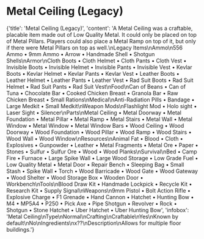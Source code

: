 
# Metal Ceiling (Legacy)

{'title': 'Metal Ceiling (Legacy)', 'content': 'A Metal Ceiling was a craftable, placable item made out of Low Quality Metal. It could only be placed on top of Metal Pillars. Players could also place a Metal Ramp on top of it, but only if there were Metal Pillars on top as well.\nLegacy Items\nAmmo\n556 Ammo • 9mm Ammo • Arrow • Handmade Shell • Shotgun Shells\nArmor\nCloth Boots • Cloth Helmet • Cloth Pants • Cloth Vest • Invisible Boots • Invisible Helmet • Invisible Pants • Invisible Vest • Kevlar Boots • Kevlar Helmet • Kevlar Pants • Kevlar Vest • Leather Boots • Leather Helmet • Leather Pants • Leather Vest • Rad Suit Boots • Rad Suit Helmet • Rad Suit Pants • Rad Suit Vest\nFood\nCan of Beans • Can of Tuna • Chocolate Bar • Cooked Chicken Breast • Granola Bar • Raw Chicken Breast • Small Rations\nMedical\nAnti-Radiation Pills • Bandage • Large Medkit • Small Medkit\nWeapon Mods\nFlashlight Mod • Holo sight • Laser Sight • Silencer\nParts\nMetal Ceiling • Metal Doorway • Metal Foundation • Metal Pillar • Metal Ramp • Metal Stairs • Metal Wall • Metal Window • Metal Window • Metal Window Bars • Wood Ceiling • Wood Doorway • Wood Foundation • Wood Pillar • Wood Ramp • Wood Stairs • Wood Wall • Wood Window\nResources\nAnimal Fat • Blood • Cloth • Explosives • Gunpowder • Leather • Metal Fragments • Metal Ore • Paper • Stones • Sulfur • Sulfur Ore • Wood • Wood Planks\nSurvival\nBed • Camp Fire • Furnace • Large Spike Wall • Large Wood Storage • Low Grade Fuel • Low Quality Metal • Metal Door • Repair Bench • Sleeping Bag • Small Stash • Spike Wall • Torch • Wood Barricade • Wood Gate • Wood Gateway • Wood Shelter • Wood Storage Box • Wooden Door • Workbench\nTools\nBlood Draw Kit • Handmade Lockpick • Recycle Kit • Research Kit • Supply Signal\nWeapons\n9mm Pistol • Bolt Action Rifle • Explosive Charge • F1 Grenade • Hand Cannon • Hatchet • Hunting Bow • M4 • MP5A4 • P250 • Pick Axe • Pipe Shotgun • Revolver • Rock • Shotgun • Stone Hatchet • Uber Hatchet • Uber Hunting Bow', 'infobox': 'Metal Ceiling\nType\nNormal\nCrafting\nCraftable\nYes\nKnown by default\nNo\nIngredients\nx??\nDescription\nAllows for multiple floor buildings.'}
